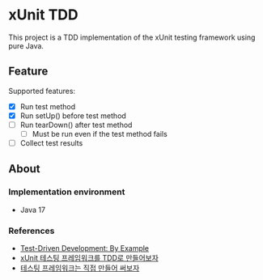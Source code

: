 # xUnit TDD

This project is a TDD implementation of the xUnit testing framework using pure Java.

## Feature

Supported features:

- [x] Run test method
- [x] Run setUp() before test method
- [ ] Run tearDown() after test method
    - [ ] Must be run even if the test method fails
- [ ] Collect test results

## About

### Implementation environment

- Java 17

### References

- [Test-Driven Development: By Example](https://www.yes24.com/Product/Goods/12246033)
- [xUnit 테스팅 프레임워크를 TDD로 만들어보자](https://www.youtube.com/watch?v=tdKFZcZSJmg)
- [테스팅 프레임워크는 직접 만들어 써보자](https://toby.epril.com/5)
